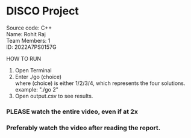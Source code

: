 # DISCO Project
Source code: C++  
Name: Rohit Raj  
Team Members: 1  
ID: 2022A7PS0157G

HOW TO RUN
1. Open Terminal
2. Enter ./go (choice)  
  where (choice) is either 1/2/3/4, which represents the four solutions. example: "./go 2"
3. Open output.csv to see results.
### PLEASE watch the entire video, even if at 2x
### Preferably watch the video after reading the report.
